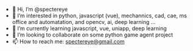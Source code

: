 - 👋 Hi, I’m @spectereye
- 👀 I’m interested in python, javascript (vue), mechannics, cad, cae, ms office and automatation, and opencv, ai, deep learning ...
- 🌱 I’m currently learning javascript, vue, uniapp, deep learning
- 💞️ I’m looking to collaborate on some python game agent project
- 📫 How to reach me: spectereye@gmail.com

<!---
spectereye/spectereye is a ✨ special ✨ repository because its `README.md` (this file) appears on your GitHub profile.
You can click the Preview link to take a look at your changes.
--->
